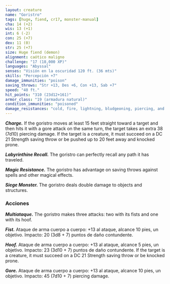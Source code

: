 ```yaml
---
layout: creature
name: "Goristro"
tags: [huge, fiend, cr17, monster-manual]
cha: 14 (+2)
wis: 13 (+1)
int: 6 (-2)
con: 25 (+7)
dex: 11 (0)
str: 25 (+7)
size: Huge fiend (demon)
alignment: caótico maligno
challenge: "17 (18,000 XP)"
languages: "Abyssal"
senses: "Visión en la oscuridad 120 ft. (36 mts)"
skills: "Percepción +7"
damage_immunities: "poison"
saving_throws: "Str +13, Des +6, Con +13, Sab +7"
speed: "40 ft."
hit_points: "310 (23d12+161)"
armor_class: "19 (armadura natural)"
condition_immunities: "poisoned"
damage_resistances: "cold, fire, lightning, bludgeoning, piercing, and slashing from nonmagical weapons"
---
```


***Charge.*** If the goristro moves at least 15 feet straight toward a target and then hits it with a gore attack on the same turn, the target takes an extra 38 (7d10) piercing damage. If the target is a creature, it must succeed on a DC 21 Strength saving throw or be pushed up to 20 feet away and knocked prone.

***Labyrinthine Recall.*** The goristro can perfectly recall any path it has traveled.

***Magic Resistance.*** The goristro has advantage on saving throws against spells and other magical effects.

***Siege Monster.*** The goristro deals double damage to objects and structures.

### Acciones

***Multiataque.*** The goristro makes three attacks: two with its fists and one with its hoof.

***Fist.*** Ataque de arma cuerpo a cuerpo: +13 al ataque, alcance 10 pies, un objetivo. Impacto: 20 (3d8 + 7) puntos de daño contundente.

***Hoof.*** Ataque de arma cuerpo a cuerpo: +13 al ataque, alcance 5 pies, un objetivo. Impacto: 23 (3d10 + 7) puntos de daño contundente. If the target is a creature, it must succeed on a DC 21 Strength saving throw or be knocked prone.

***Gore.*** Ataque de arma cuerpo a cuerpo: +13 al ataque, alcance 10 pies, un objetivo. Impacto: 45 (7d10 + 7) piercing damage.